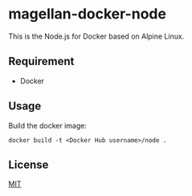 # magellan-docker-node
This is the Node.js for Docker based on Alpine Linux.

## Requirement
- Docker

## Usage
Build the docker image:

```
docker build -t <Docker Hub username>/node .
```

## License
[MIT](https://github.com/magellan-devcenter/magellan-docker-node/blob/master/LICENSE)
